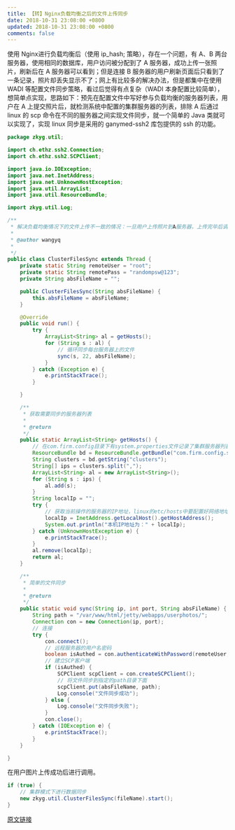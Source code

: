 ```yaml
---
title: 【转】Nginx负载均衡之后的文件上传同步
date: 2018-10-31 23:08:00 +0800
updated: 2018-10-31 23:08:00 +0800
comments: false
---
```

使用 Nginx进行负载均衡后（使用 ip_hash; 策略），存在一个问题，有 A、B 两台服务器，使用相同的数据库，用户访问被分配到了 A 服务器，成功上传一张照片，刷新后在 A 服务器可以看到；但是连接 B 服务器的用户刷新页面后只看到了一条记录，照片却丢失显示不了；网上有比较多的解决办法，但是都集中在使用 WADI 等配置文件同步策略，看过后觉得有点复杂（WADI 本身配置比较简单），想简单点实现，思路如下：预先在配置文件中写好参与负载均衡的服务器列表，用户在 A 上提交照片后，就检测系统中配置的集群服务器的列表，排除 A 后通过 linux 的 scp 命令在不同的服务器之间实现文件同步，就一个简单的 Java 类就可以实现了，实现 linux 同步是采用的 ganymed-ssh2 库包提供的 ssh 的功能。
```Java
package zkyg.util;

import ch.ethz.ssh2.Connection;
import ch.ethz.ssh2.SCPClient;

import java.io.IOException;
import java.net.InetAddress;
import java.net.UnknownHostException;
import java.util.ArrayList;
import java.util.ResourceBundle;

import zkyg.util.Log;

/**
 * 解决负载均衡情况下的文件上传不一致的情况：一旦用户上传照片到A服务器，上传完毕后调用Linux的scp命令来实现不同的服务器之间的文件同步操作：
 * 
 * @author wangyq
 * 
 */
public class ClusterFilesSync extends Thread {
	private static String remoteUser = "root";
	private static String remotePass = "randompsw@123";
	private String absFileName = "";

	public ClusterFilesSync(String absFileName) {
		this.absFileName = absFileName;
	}

	@Override
	public void run() {
		try {
			ArrayList<String> al = getHosts();
			for (String s : al) {
				// 循环同步每台服务器上的文件
				sync(s, 22, absFileName);
			}
		} catch (Exception e) {
			e.printStackTrace();
		}

	}

	/**
	 * 获取需要同步的服务器列表
	 * 
	 * @return
	 */
	public static ArrayList<String> getHosts() {
		// 在com.firm.config目录下有system.properties文件记录了集群服务器列表
		ResourceBundle bd = ResourceBundle.getBundle("com.firm.config.system");
		String clusters = bd.getString("clusters");
		String[] ips = clusters.split(",");
		ArrayList<String> al = new ArrayList<String>();
		for (String s : ips) {
			al.add(s);
		}
		String localIp = "";
		try {
			// 获取当前操作的服务器的IP地址，linux的etc/hosts中要配置好网络地址，不然只会得到127.0.0.1
			localIp = InetAddress.getLocalHost().getHostAddress();
			System.out.println("本机IP地址为：" + localIp);
		} catch (UnknownHostException e) {
			e.printStackTrace();
		}
		al.remove(localIp);
		return al;
	}

	/**
	 * 简单的文件同步
	 * 
	 * @return
	 */
	public static void sync(String ip, int port, String absFileName) {
		String path = "/var/www/html/jetty/webapps/userphotos/";
		Connection con = new Connection(ip, port);
		// 连接
		try {
			con.connect();
			// 远程服务器的用户名密码
			boolean isAuthed = con.authenticateWithPassword(remoteUser, remotePass);
			// 建立SCP客户端
			if (isAuthed) {
				SCPClient scpClient = con.createSCPClient();
				// 将文件同步到指定的path目录下面
				scpClient.put(absFileName, path);
				Log.console("文件同步成功");
			} else {
				Log.console("文件同步失败");
			}
			con.close();
		} catch (IOException e) {
			e.printStackTrace();
		}
	}

}
```
在用户图片上传成功后进行调用。
```Java
if (true) {
	// 集群模式下进行数据同步
	new zkyg.util.ClusterFilesSync(fileName).start();
}
```

[原文链接](https://blog.csdn.net/educast/article/details/79739160)
